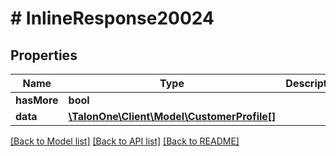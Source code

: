 # # InlineResponse20024

## Properties

Name | Type | Description | Notes
------------ | ------------- | ------------- | -------------
**hasMore** | **bool** |  | 
**data** | [**\TalonOne\Client\Model\CustomerProfile[]**](CustomerProfile.md) |  | 

[[Back to Model list]](../../README.md#documentation-for-models) [[Back to API list]](../../README.md#documentation-for-api-endpoints) [[Back to README]](../../README.md)


